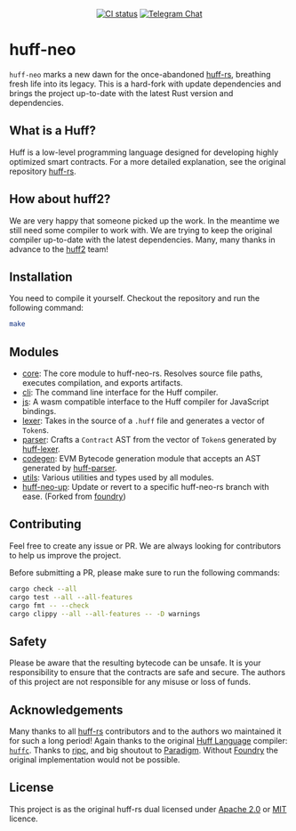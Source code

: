 <div align="center">

[![CI status](https://github.com/cakevm/huff-neo/actions/workflows/ci.yaml/badge.svg?branch=main)][gh-huff-neo]
[![Telegram Chat][tg-badge]][tg-url]


[gh-huff-neo]: https://github.com/cakevm/huff-neo/actions/workflows/ci.yaml
[tg-badge]: https://img.shields.io/badge/telegram-huff_neo-2CA5E0?style=plastic&logo=telegram
[tg-url]: https://t.me/huff_neo

</div>

# huff-neo

`huff-neo` marks a new dawn for the once-abandoned [huff-rs](https://github.com/huff-language/huff-rs), breathing fresh life into its legacy. This is a hard-fork with update dependencies and brings the project up-to-date with the latest Rust version and dependencies. 

## What is a Huff?

Huff is a low-level programming language designed for developing highly optimized smart contracts. For a more detailed explanation, see the original repository [huff-rs](https://github.com/huff-language/huff-rs).

## How about huff2?

We are very happy that someone picked up the work. In the meantime we still need some compiler to work with. We are trying to keep the original compiler up-to-date with the latest dependencies. Many, many thanks in advance to the [huff2](https://github.com/huff-language/huff2) team!

## Installation

You need to compile it yourself. Checkout the repository and run the following command:
```bash
make
```

## Modules

- [core](crates/core): The core module to huff-neo-rs. Resolves source file paths, executes compilation, and exports artifacts.
- [cli](bin/cli): The command line interface for the Huff compiler.
- [js](crates/js): A wasm compatible interface to the Huff compiler for JavaScript bindings.
- [lexer](crates/lexer): Takes in the source of a `.huff` file and generates a vector of `Token`s.
- [parser](crates/parser): Crafts a `Contract` AST from the vector of `Token`s generated by [huff-lexer](crates/lexer).
- [codegen](crates/codegen): EVM Bytecode generation module that accepts an AST generated by [huff-parser](crates/parser).
- [utils](crates/utils): Various utilities and types used by all modules.
- [huff-neo-up](./huff-neo-up): Update or revert to a specific huff-neo-rs branch with ease. (Forked from [foundry](https://github.com/foundry-rs/foundry))

## Contributing

Feel free to create any issue or PR. We are always looking for contributors to help us improve the project.

Before submitting a PR, please make sure to run the following commands:
```bash
cargo check --all
cargo test --all --all-features
cargo fmt -- --check
cargo clippy --all --all-features -- -D warnings
```

## Safety

Please be aware that the resulting bytecode can be unsafe. It is your responsibility to ensure that the contracts are safe and secure. The authors of this project are not responsible for any misuse or loss of funds.

## Acknowledgements

Many thanks to all [huff-rs](https://github.com/huff-language/huff-rs) contributors and to the authors wo maintained it for such a long period! Again thanks to the original [Huff Language](https://github.com/huff-language) compiler: [`huffc`](https://github.com/huff-language/huffc). Thanks to [ripc](https://github.com/ibraheemdev/ripc), and big shoutout to [Paradigm](https://github.com/paradigmxyz). Without [Foundry](https://github.com/foundry-rs/foundry) the original implementation would not be possible.

## License
This project is as the original huff-rs dual licensed under [Apache 2.0](./LICENSE-APACHE) or [MIT](./LICENSE-MIT) licence.